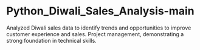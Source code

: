# Python_Diwali_Sales_Analysis-main
Analyzed Diwali sales data to identify trends and opportunities to improve customer experience and sales. Project management, demonstrating a strong foundation in technical skills.
